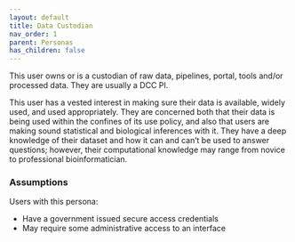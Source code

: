 ```yaml
---
layout: default
title: Data Custodian
nav_order: 1
parent: Personas
has_children: false
---
```


This user owns or is a custodian of raw data, pipelines, portal, tools and/or processed data. They are usually a DCC PI.

This user has a vested interest in making sure their data is available, widely used, and used appropriately. They are concerned both that their data is being used within the confines of its use policy, and also that users are making sound statistical and biological inferences with it. They have a deep knowledge of their dataset and how it can and can’t be used to answer questions; however, their computational knowledge may range from novice to professional bioinformatician.

### Assumptions

Users with this persona:

-   Have a government issued secure access credentials
-   May require some administrative access to an interface
